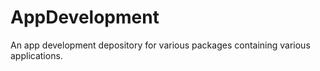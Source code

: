 # AppDevelopment
An app development depository for various packages containing various applications.
